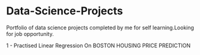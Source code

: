 # Data-Science-Projects
Portfolio of data science projects completed by me for self learning.Looking for job opportunity.


1 - Practised Linear Regression On BOSTON HOUSING PRICE PREDICTION
